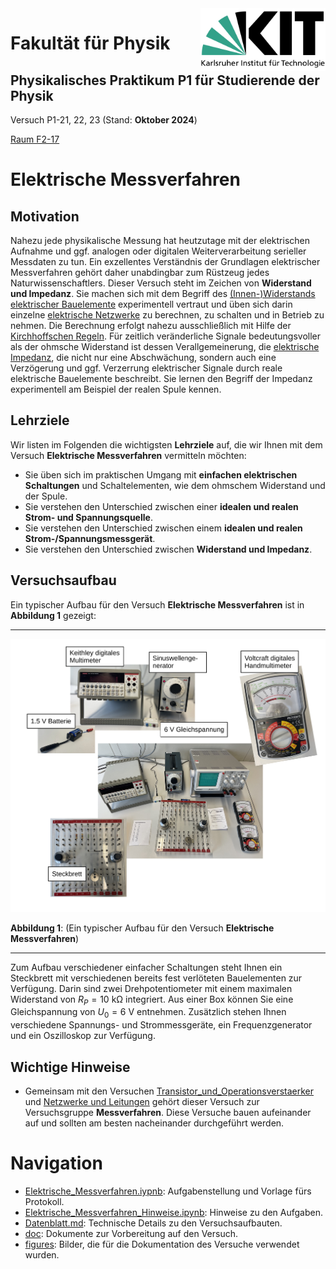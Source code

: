 <img src="../figures/Logo_KIT.svg" width="200" style="float:right;" />

# Fakultät für Physik

## Physikalisches Praktikum P1 für Studierende der Physik

Versuch P1-21, 22, 23 (Stand: **Oktober 2024**)

[Raum F2-17](https://labs.physik.kit.edu/img/Klassische-Praktika/Lageplan_P1P2.png)



# Elektrische Messverfahren

## Motivation

Nahezu jede physikalische Messung hat heutzutage mit der elektrischen Aufnahme und ggf. analogen oder digitalen Weiterverarbeitung serieller Messdaten zu tun. Ein exzellentes Verständnis der Grundlagen elektrischer Messverfahren gehört daher unabdingbar zum Rüstzeug jedes Naturwissenschaftlers. Dieser Versuch steht im Zeichen von **Widerstand und Impedanz**. Sie machen sich mit dem Begriff des [(Innen-)Widerstands](https://de.wikipedia.org/wiki/Ausgangswiderstand) [elektrischer Bauelemente](https://de.wikipedia.org/wiki/Elektrisches_Bauelement) experimentell vertraut und üben sich darin einzelne [elektrische Netzwerke](https://de.wikipedia.org/wiki/Netzwerk_(Elektrotechnik)) zu berechnen, zu schalten und in Betrieb zu nehmen. Die Berechnung erfolgt nahezu ausschließlich mit Hilfe der [Kirchhoffschen Regeln](https://de.wikipedia.org/wiki/Kirchhoffsche_Regeln). Für zeitlich veränderliche Signale bedeutungsvoller als der ohmsche Widerstand ist dessen Verallgemeinerung, die [elektrische Impedanz](https://de.wikipedia.org/wiki/Elektrische_Impedanz), die nicht nur eine Abschwächung, sondern auch eine Verzögerung und ggf. Verzerrung elektrischer Signale durch reale elektrische Bauelemente beschreibt. Sie lernen den Begriff der Impedanz experimentell am Beispiel der realen Spule kennen.  

## Lehrziele

Wir listen im Folgenden die wichtigsten **Lehrziele** auf, die wir Ihnen mit dem Versuch **Elektrische Messverfahren** vermitteln möchten: 

- Sie üben sich im praktischen Umgang mit **einfachen elektrischen Schaltungen** und Schaltelementen, wie dem ohmschem Widerstand und der Spule.
- Sie verstehen den Unterschied zwischen einer **idealen und realen Strom- und Spannungsquelle**.
- Sie verstehen den Unterschied zwischen einem **idealen und realen Strom-/Spannungsmessgerät**.
- Sie verstehen den Unterschied zwischen **Widerstand und Impedanz**.

## Versuchsaufbau

Ein typischer Aufbau für den Versuch **Elektrische Messverfahren** ist in **Abbildung 1** gezeigt:

---

<img src="./figures/ElektrischeMessverfahren.png" width="1000" style="zoom:100%;" />

**Abbildung 1**: (Ein typischer Aufbau für den Versuch **Elektrische Messverfahren**)

---

Zum Aufbau verschiedener einfacher Schaltungen steht Ihnen ein Steckbrett mit verschiedenen bereits fest verlöteten Bauelementen zur Verfügung. Darin sind zwei Drehpotentiometer mit einem maximalen Widerstand von $R_{P}=10\ \mathrm{k\Omega}$ integriert. Aus einer Box können Sie eine Gleichspannung von $U_{0}=6\ \mathrm{V}$ entnehmen. Zusätzlich stehen Ihnen verschiedene Spannungs- und Strommessgeräte, ein Frequenzgenerator und ein Oszilloskop zur Verfügung.  

## Wichtige Hinweise

- Gemeinsam mit den Versuchen [Transistor_und_Operationsverstaerker](https://gitlab.kit.edu/kit/etp-lehre/p1-praktikum/students/-/tree/main/Transistor_und_Operationsverstaerker) und [Netzwerke und Leitungen](https://gitlab.kit.edu/kit/etp-lehre/p1-praktikum/students/-/tree/main/Netzwerke_und_Leitungen) gehört dieser Versuch zur Versuchsgruppe **Messverfahren**. Diese Versuche bauen aufeinander auf und sollten am besten nacheinander durchgeführt werden.  

# Navigation

- [Elektrische_Messverfahren.iypnb](https://gitlab.kit.edu/kit/etp-lehre/p1-praktikum/students/-/blob/main/Elektrische_Messverfahren/Elektrische_Messverfahren.ipynb): Aufgabenstellung und Vorlage fürs Protokoll.
- [Elektrische_Messverfahren_Hinweise.ipynb](https://gitlab.kit.edu/kit/etp-lehre/p1-praktikum/students/-/blob/main/Elektrische_Messverfahren/ElektrischeMessverfahren_Hinweise.ipynb): Hinweise zu den Aufgaben.
- [Datenblatt.md](https://gitlab.kit.edu/kit/etp-lehre/p1-praktikum/students/-/blob/main/Elektrische_Messverfahren/Datenblatt.md): Technische Details zu den Versuchsaufbauten.
- [doc](https://gitlab.kit.edu/kit/etp-lehre/p1-praktikum/students/-/tree/main/Elektrische_Messverfahren/doc): Dokumente zur Vorbereitung auf den Versuch.
- [figures](https://gitlab.kit.edu/kit/etp-lehre/p1-praktikum/students/-/tree/main/Elektrische_Messverfahren/figures): Bilder, die für die Dokumentation des Versuche verwendet wurden.

